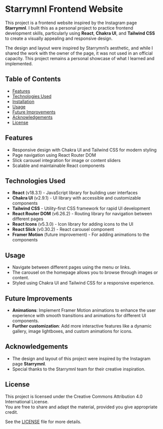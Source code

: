 # Starrymnl Frontend Website

This project is a frontend website inspired by the Instagram page **Starrymnl**. I built this as a personal project to practice frontend development skills, particularly using **React**, **Chakra UI**, and **Tailwind CSS** to create a visually appealing and responsive design.

The design and layout were inspired by Starrymnl’s aesthetic, and while I shared the work with the owner of the page, it was not used in an official capacity. This project remains a personal showcase of what I learned and implemented.

## Table of Contents

- [Features](#features)
- [Technologies Used](#technologies-used)
- [Installation](#installation)
- [Usage](#usage)
- [Future Improvements](#future-improvements)
- [Acknowledgements](#acknowledgements)
- [License](#license)

## Features

- Responsive design with Chakra UI and Tailwind CSS for modern styling
- Page navigation using React Router DOM
- Slick carousel integration for image or content sliders
- Scalable and maintainable React components

## Technologies Used

- **React** (v18.3.1) - JavaScript library for building user interfaces
- **Chakra UI** (v2.9.1) - UI library with accessible and customizable components
- **Tailwind CSS** - Utility-first CSS framework for rapid UI development
- **React Router DOM** (v6.26.2) - Routing library for navigation between different pages
- **React Icons** (v5.3.0) - Icon library for adding icons to the UI
- **React Slick** (v0.30.2) - React carousel component
- **Framer Motion** (future improvement) - For adding animations to the components

## Usage

- Navigate between different pages using the menu or links.
- The carousel on the homepage allows you to browse through images or content.
- Styled using Chakra UI and Tailwind CSS for a responsive experience.

## Future Improvements

- **Animations**: Implement Framer Motion animations to enhance the user experience with smooth transitions and animations for different UI components.
- **Further customization**: Add more interactive features like a dynamic gallery, image lightboxes, and custom animations for icons.

## Acknowledgements

- The design and layout of this project were inspired by the Instagram page **Starrymnl**.
- Special thanks to the Starrymnl team for their creative inspiration.

## License

This project is licensed under the Creative Commons Attribution 4.0 International License.  
You are free to share and adapt the material, provided you give appropriate credit.

See the [LICENSE](./LICENSE) file for more details.
